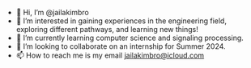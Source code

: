 - 👋 Hi, I’m @jailakimbro
- 👀 I’m interested in gaining experiences in the engineering field, exploring different pathways, and learning new things!
- 🌱 I’m currently learning computer science and signaling processing.
- 💞️ I’m looking to collaborate on an internship for Summer 2024.
- 📫 How to reach me is my email jailakimbro@icloud.com

<!---
jailakimbro/jailakimbro is a ✨ special ✨ repository because its `README.md` (this file) appears on your GitHub profile.
You can click the Preview link to take a look at your changes.
--->
